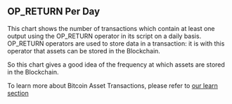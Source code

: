 ## OP_RETURN Per Day

This chart shows the number of transactions which contain at least one output using the OP_RETURN operator in its script on a daily basis. OP_RETURN operators are used to store data in a transaction: it is with this operator that assets can be stored in the Blockchain.

So this chart gives a good idea of the frequency at which assets are stored in the Blockchain.

To learn more about Bitcoin Asset Transactions, please refer to [our learn section](https://www.kaiko.com/learn/assets)
